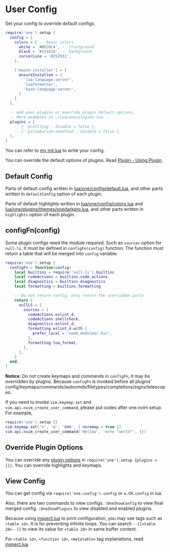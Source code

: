 # User Config

Set your config to override default configs.

```lua
require('one').setup {
  config = {
    colors = { -- basic colors
      white = '#BEC0C4', -- frontground
      black = '#15181D', -- background
      cursorLine = '#252931',
    },

    ['mason-installer'] = {
      ensureInstalled = {
        'lua-language-server',
        'luaformatter',
        'bash-language-server',
      }
    }
  },

  -- Add your plugins or override plugin default options.
  -- More examples in ./lua/one/plugins.lua
  plugins = {
    -- { 'profiling', disable = false },
    -- { 'psliwka/vim-smoothie', disable = false },
  },
}
```

You can refer to [my init.lua][init.lua] to write your config.

You can override the default options of plugins. Read [Plugin - Using Plugin](./plugin.md#using-plugin).

## Default Config

Parts of default config written in [lua/one/config/default.lua](../lua/one/config/default.lua), and other parts written in `defaultConfig` option of each plugin.

Parts of default highlights written in [lua/one/config/colors.lua](../lua/one/config/colors.lua) and [lua/one/plugins/themes/onedarkpro.lua](../lua/one/plugins/themes/onedarkpro.lua), and other parts written in `highlights` option of each plugin.

## configFn(config)

Some plugin configs need the module required. Such as `sources` option for `null-ls`.
It must be defined in `configFn(config)` function.
The function must return a table that will be merged into `config` variable.

```lua
require('one').setup {
  configFn = function(config)
    local builtins = require('null-ls').builtins
    local codeActions = builtins.code_actions
    local diagnostics = builtins.diagnostics
    local formatting = builtins.formatting

    -- Do not return config, only return the overridden parts
    return {
      nullLS = {
        sources = {
          codeActions.eslint_d,
          codeActions.shellcheck,
          diagnostics.eslint_d,
          formatting.eslint_d.with {
            prefer_local = 'node_modules/.bin',
          },
          formatting.lua_format,
        },
      },
    }
  end,
}
```

**Notice**: Do not create keymaps and commands in `configFn`, it may be overridden by plugins.
Because `configFn` is invoked before all plugins' config/keymaps/commands/autocmds/filetypes/completions/signs/telescopes.

If you need to invoke `vim.keymap.set` and `vim.api.nvim_create_user_command`, please put codes after one.nvim setup. For example,

```lua
require('one').setup {}
vim.keymap.set('n', 'w', 'WWW', { noremap = true })
vim.api.nvim_create_user_command('Hellow', 'echo "world"', {})
```

## Override Plugin Options

You can override any [plugin options](./plugin.md#plugin-options) in `require('one').setup {plugins = {}}`. You can override highlights and keymaps.

## View Config

You can get config via `require('one.config').config` or `a.CM.config` in lua.

Also, there are two commands to view configs.
`:OneShowConfig` to view final merged config.
`:OneShowPlugins` to view disabled and enabled plugins.

Because using [inspect.lua](https://github.com/kikito/inspect.lua) to print configuration,
you may see tags such as `<table id>`. It is for preventing infinite loops.
You can search `--[[<table 28>--]]` to view its value for `<table 28>` in same buffer content.

For `<table id>`, `<function id>`, `<metatable>` tag explanations, read [inspect.lua](https://github.com/kikito/inspect.lua#examples-of-use).


<!-- links -->

[init.lua]: https://github.com/adoyle-h/neovim-config/blob/master/init.lua
